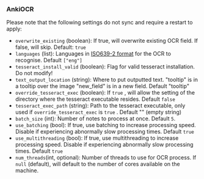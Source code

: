 ### AnkiOCR

Please note that the following settings do not sync and require a restart to apply:

- `overwrite_existing` (boolean): If true, will overwrite existing OCR field. If false, will skip. Default: `true`
- `languages` (list): Languages in [ISO639-2 format](https://www.loc.gov/standards/iso639-2/php/code_list.php) for the OCR to recognise. Default `["eng"]`
- `tesseract_install_valid` (boolean): Flag for valid tesseract installation. Do not modify!
- `text_output_location` (string): Where to put outputted text. "tooltip" is in a tooltip over the image "new_field" is in a new field. Default "tooltip"
- `override_tesseract_exec` (boolean): If `true` , will allow the setting of the directory where the tesseract executable resides. Default `false`
- `tesseract_exec_path` (string): Path to the tesseract executable, only used if `override_tesseract_exec` is `true` . Default "" (empty string)
- `batch_size` (int): Number of notes to process at once. Default `5`.
- `use_batching` (bool): If true, use batching to increase processing speed. Disable if experiencing abnormally slow processing times. Default `true`
- `use_multithreading` (bool): If true, use multithreading to increase processing speed. Disable if experiencing abnormally slow processing times. Default `true`
- `num_threads`(int, optional): Number of threads to use for OCR process. If `null` (default), will default to the number of cores available on the machine.
